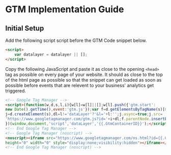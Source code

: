 # GTM Implementation Guide

## Initial Setup

Add the following script script before the GTM Code snippet below.

```html
<script>
    var datalayer = datalayer || [];
</script>
```

Copy the following JavaScript and paste it as close to the opening `<head>` tag as possible on every page of your website.
It should as close to the top of the html page as possible so that the snippet can get loaded as soon as possible before events that are relevent to your business' analytics get triggered.

```html
<!-- Google Tag Manager -->
<script>(function(w,d,s,l,i){w[l]=w[l]||[];w[l].push({'gtm.start':
new Date().getTime(),event:'gtm.js'});var f=d.getElementsByTagName(s)[0],
j=d.createElement(s),dl=l!='dataLayer'?'&l='+l:'';j.async=true;j.src=
'https://www.googletagmanager.com/gtm.js?id='+i+dl;f.parentNode.insertBefore(j,f);
})(window,document,'script','dataLayer','{{.GtmContainerID}}');</script>
<!-- End Google Tag Manager -->
<!-- Google Tag Manager (noscript) -->
<noscript><iframe src="https://www.googletagmanager.com/ns.html?id={{.GtmContainerID}}"
height="0" width="0" style="display:none;visibility:hidden"></iframe></noscript>
<!-- End Google Tag Manager (noscript) -->
```